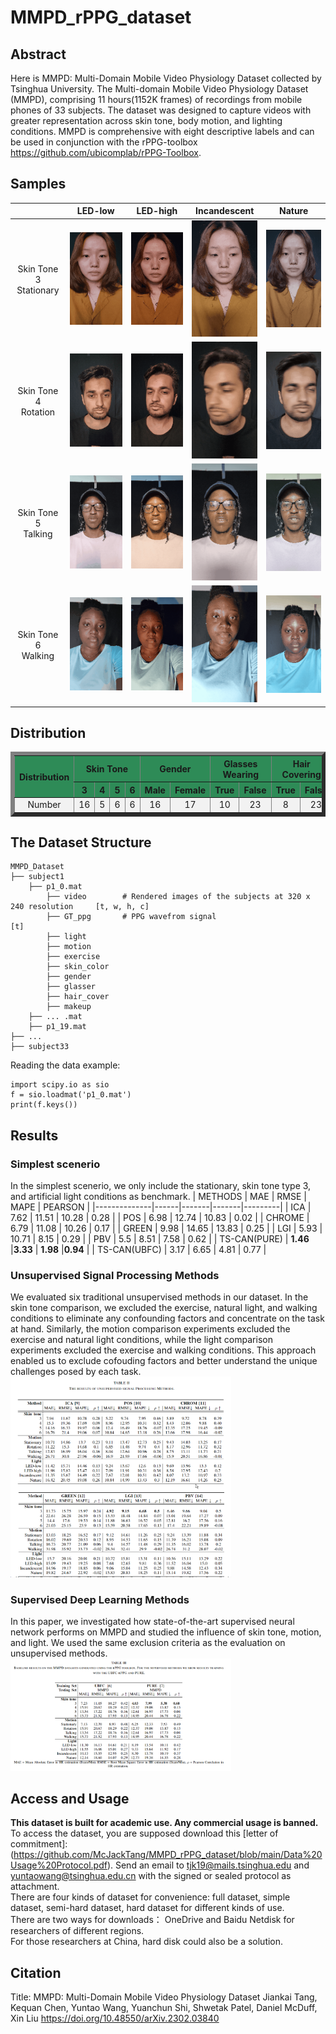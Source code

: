 # MMPD_rPPG_dataset

## Abstract
Here is MMPD: Multi-Domain Mobile Video Physiology Dataset collected by Tsinghua University.
The Multi-domain Mobile Video Physiology Dataset (MMPD), comprising 11 hours(1152K frames) of recordings from mobile phones of 33 subjects. The dataset was designed to capture videos with greater representation across skin tone, body motion, and lighting conditions. MMPD is comprehensive with eight descriptive labels and can be used in conjunction with the rPPG-toolbox <https://github.com/ubicomplab/rPPG-Toolbox>.

## Samples
|                           |LED-low|LED-high|Incandescent|Nature|
|:-------------------------:|:-----:|:------:|:----------:|:----:|
|Skin Tone 3<br />Stationary|![](gif/LED-low_S.gif)|![](gif/LED-high_S.gif)|![](gif/Incandescent_S.gif)|![](gif/Nature_S.gif)|
|Skin Tone 4<br />Rotation  |![](gif/LED-low_R.gif)|![](gif/LED-high_R.gif)|![](gif/Incandescent_R.gif)|![](gif/Nature_R.gif)|
|Skin Tone 5<br />Talking   |![](gif/LED-low_T.gif)|![](gif/LED-high_T.gif)|![](gif/Incandescent_T.gif)|![](gif/Nature_T.gif)|
|Skin Tone 6<br />Walking   |![](gif/LED-low_W.gif)|![](gif/LED-high_W.gif)|![](gif/Incandescent_W.gif)|![](gif/Nature_W.gif)|

## Distribution
<!DOCTYPE html>
<html lang="en">
<body>

<table border="6" width="500px" bgcolor="#f2f2f2" cellspacing="0" cellpadding="5" align="center">
    <thead>
        <tr bgcolor="#2e8b57">
            <th rowspan="2">Distribution</th>
            <th colspan="4">Skin Tone</th>
            <th colspan="2">Gender</th>
            <th colspan="2">Glasses Wearing</th>
            <th colspan="2">Hair Covering</th>
            <th colspan="2">Makeup</th>
        </tr>
        <tr bgcolor="#2e8b57">
            <th>3</th>
            <th>4</th>
            <th>5</th>
            <th>6</th>
            <th>Male</th>
            <th>Female</th>
            <th>True</th>
            <th>False</th>
            <th>True</th>
            <th>False</th>
            <th>True</th>
            <th>False</th>
        </tr>
    </thead>
    <tbody align="center" valign="middle">
        <tr>
        <td>Number</td>
        <td>16</td>
        <td>5</td>
        <td>6</td>
        <td>6</td>
        <td>16</td>
        <td>17</td>
        <td>10</td>
        <td>23</td>
        <td>8</td>
        <td>23</td>
        <td>4</td>
        <td>29</td>
    </tr>
</table>
</body>
</html>


## The Dataset Structure
```
MMPD_Dataset
├── subject1
    ├── p1_0.mat
        ├── video        # Rendered images of the subjects at 320 x 240 resolution     [t, w, h, c]
        ├── GT_ppg       # PPG wavefrom signal                                         [t]
        ├── light        
        ├── motion
        ├── exercise
        ├── skin_color
        ├── gender
        ├── glasser
        ├── hair_cover
        ├── makeup
    ├── ... .mat
    ├── p1_19.mat
├── ...
├── subject33
```
 
Reading the data example:
 
```
import scipy.io as sio
f = sio.loadmat('p1_0.mat')
print(f.keys())
```

## Results
### Simplest scenerio
In the simplest scenerio, we only include the stationary, skin tone type 3, and artificial light conditions as benchmark.
| METHODS      | MAE  | RMSE  | MAPE  | PEARSON |
|--------------|------|-------|-------|---------|
| ICA          | 7.62 | 11.51 | 10.28 | 0.28    |
| POS          | 6.98 | 12.74 | 10.83 | 0.02    |
| CHROME       | 6.79 | 11.08 | 10.26 | 0.17    |
| GREEN        | 9.98 | 14.65 | 13.83 | 0.25    |
| LGI          | 5.93 | 10.71 | 8.15  | 0.29    |
| PBV          | 5.5  | 8.51  | 7.58  | 0.62    |
| TS-CAN(PURE) | **1.46** |**3.33** | **1.98** |**0.94**  |
| TS-CAN(UBFC) | 3.17 | 6.65  | 4.81  | 0.77    |

### Unsupervised Signal Processing Methods

We evaluated six traditional unsupervised methods in our dataset. In the skin tone comparison, we excluded the exercise, natural light, and walking conditions to eliminate any confounding factors and concentrate on the task at hand. Similarly, the motion comparison experiments excluded the exercise and natural light conditions, while the light comparison experiments excluded the exercise and walking conditions. This approach enabled us to exclude cofouding factors and better understand the unique challenges posed by each task.
<img src='https://github.com/McJackTang/Markdown_images/blob/main/signal.png' width = 70% height = 70%/>

### Supervised Deep Learning Methods
In this paper, we investigated how state-of-the-art supervised neural network performs on MMPD and studied the influence of skin tone, motion, and light. We used the same exclusion criteria as the evaluation on unsupervised methods.
<img src='https://github.com/McJackTang/Markdown_images/blob/main/DeepLearning.png' width = 70% height = 70% />

## Access and Usage
**This dataset is built for academic use. Any commercial usage is banned.**  
To access the dataset, you are supposed download this [letter of commitment]: (https://github.com/McJackTang/MMPD_rPPG_dataset/blob/main/Data%20Usage%20Protocol.pdf). Send an email to <tjk19@mails.tsinghua.edu> and <yuntaowang@tsinghua.edu.cn> with the signed or sealed protocol as attachment.  
There are four kinds of dataset for convenience: full dataset, simple dataset, semi-hard dataset, hard dataset for different kinds of use.  
There are two ways for downloads： OneDrive and Baidu Netdisk for researchers of different regions.  
For those researchers at China, hard disk could also be a solution.

## Citation
Title: MMPD: Multi-Domain Mobile Video Physiology Dataset
Jiankai Tang, Kequan Chen, Yuntao Wang, Yuanchun Shi, Shwetak Patel, Daniel McDuff, Xin Liu
<https://doi.org/10.48550/arXiv.2302.03840>
